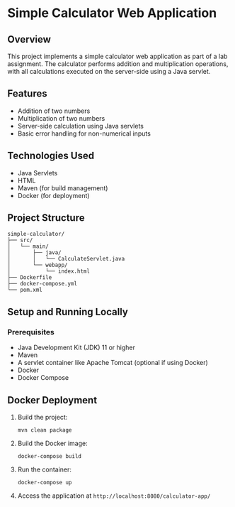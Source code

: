 # Simple Calculator Web Application

## Overview

This project implements a simple calculator web application as part of a lab assignment. The calculator performs
addition and multiplication operations, with all calculations executed on the server-side using a Java servlet.

## Features

- Addition of two numbers
- Multiplication of two numbers
- Server-side calculation using Java servlets
- Basic error handling for non-numerical inputs

## Technologies Used

- Java Servlets
- HTML
- Maven (for build management)
- Docker (for deployment)

## Project Structure

```
simple-calculator/
├── src/
│   └── main/
│       ├── java/
│       │   └── CalculateServlet.java
│       └── webapp/
│           └── index.html
├── Dockerfile
├── docker-compose.yml
└── pom.xml
```

## Setup and Running Locally

### Prerequisites

- Java Development Kit (JDK) 11 or higher
- Maven
- A servlet container like Apache Tomcat (optional if using Docker)
- Docker
- Docker Compose

## Docker Deployment

1. Build the project:
   ```
   mvn clean package
   ```

2. Build the Docker image:
   ```
   docker-compose build
   ```

3. Run the container:
   ```
   docker-compose up
   ```

4. Access the application at `http://localhost:8080/calculator-app/`


